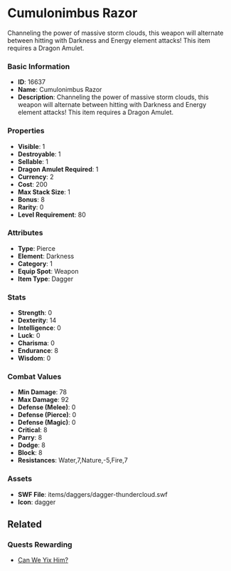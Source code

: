 # Cumulonimbus Razor

Channeling the power of massive storm clouds, this weapon will alternate between hitting with Darkness and Energy element attacks! This item requires a Dragon Amulet.

### Basic Information

- **ID**: 16637
- **Name**: Cumulonimbus Razor
- **Description**: Channeling the power of massive storm clouds, this weapon will alternate between hitting with Darkness and Energy element attacks! This item requires a Dragon Amulet.

### Properties

- **Visible**: 1
- **Destroyable**: 1
- **Sellable**: 1
- **Dragon Amulet Required**: 1
- **Currency**: 2
- **Cost**: 200
- **Max Stack Size**: 1
- **Bonus**: 8
- **Rarity**: 0
- **Level Requirement**: 80

### Attributes

- **Type**: Pierce
- **Element**: Darkness
- **Category**: 1
- **Equip Spot**: Weapon
- **Item Type**: Dagger

### Stats

- **Strength**: 0
- **Dexterity**: 14
- **Intelligence**: 0
- **Luck**: 0
- **Charisma**: 0
- **Endurance**: 8
- **Wisdom**: 0

### Combat Values

- **Min Damage**: 78
- **Max Damage**: 92
- **Defense (Melee)**: 0
- **Defense (Pierce)**: 0
- **Defense (Magic)**: 0
- **Critical**: 8
- **Parry**: 8
- **Dodge**: 8
- **Block**: 8
- **Resistances**: Water,7,Nature,-5,Fire,7

### Assets

- **SWF File**: items/daggers/dagger-thundercloud.swf
- **Icon**: dagger

## Related

### Quests Rewarding

- [Can We Yix Him?](../quests/1391-can-we-yix-him.md)


